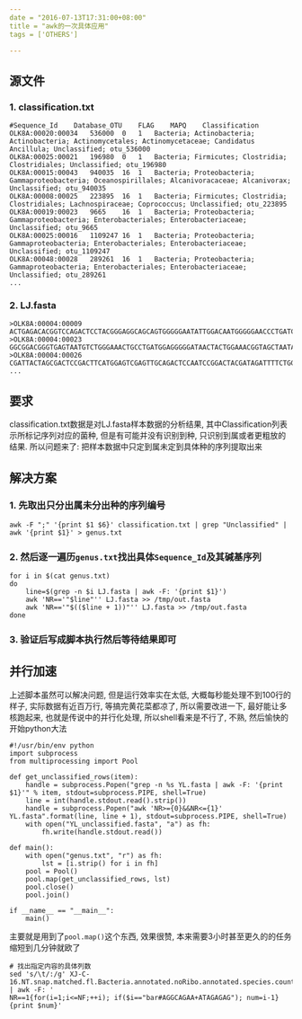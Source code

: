 ```yaml
---
date = "2016-07-13T17:31:00+08:00"
title = "awk的一次具体应用"
tags = ['OTHERS']

---
```


## 源文件
### 1. classification.txt
```
#Sequence_Id	Database_OTU	FLAG	MAPQ	Classification
OLK8A:00020:00034	536000	0	1	Bacteria; Actinobacteria; Actinobacteria; Actinomycetales; Actinomycetaceae; Candidatus Ancillula; Unclassified; otu_536000
OLK8A:00025:00021	196980	0	1	Bacteria; Firmicutes; Clostridia; Clostridiales; Unclassified; otu_196980
OLK8A:00015:00043	940035	16	1	Bacteria; Proteobacteria; Gammaproteobacteria; Oceanospirillales; Alcanivoracaceae; Alcanivorax; Unclassified; otu_940035
OLK8A:00008:00025	223895	16	1	Bacteria; Firmicutes; Clostridia; Clostridiales; Lachnospiraceae; Coprococcus; Unclassified; otu_223895
OLK8A:00019:00023	9665	16	1	Bacteria; Proteobacteria; Gammaproteobacteria; Enterobacteriales; Enterobacteriaceae; Unclassified; otu_9665
OLK8A:00025:00016	1109247	16	1	Bacteria; Proteobacteria; Gammaproteobacteria; Enterobacteriales; Enterobacteriaceae; Unclassified; otu_1109247
OLK8A:00048:00028	289261	16	1	Bacteria; Proteobacteria; Gammaproteobacteria; Enterobacteriales; Enterobacteriaceae; Unclassified; otu_289261
...
```
### 2. LJ.fasta
```
>OLK8A:00004:00009
ACTGAGACACGGTCCAGACTCCTACGGGAGGCAGCAGTGGGGGAATATTGGACAATGGGGGAACCCTGATCCAGCCATGCCGCGTGTGTGAAGAAGGCCTTTTGGTTGTAAAGCACTTTAAGCGAGGAGGAGGCTACCGAGATTAATACTCTTGGATAGTGGACGTTACTCGCAGAATAAGCACCGGCTAACTCTGTGCCAGCAGCCGCGGTAATAC
>OLK8A:00004:00023
GGCGGACGGGTGAGTAATGTCTGGGAAACTGCCTGATGGAGGGGGATAACTACTGGAAACGGTAGCTAATACCGCATAACGTCGCAAGACCAAAGAGGGGGACCTTCGGGCCTCTTGCCATCGGATGTGCCCAGATGGGATTAGCTAGTAGGTGGGGTAACGGCTCACCTAGGCGACGTCCCTAGCTGGTCTGAGAGGATGACCAGCCACACTGGAACTGAGACACGGTCCAGACTCCTACGGGAGGCAGC
>OLK8A:00004:00026
CGATTACTAGCGACTCCGACTTCATGGAGTCGAGTTGCAGACTCCAATCCGGACTACGATAGATTTTCTGGGATTGGCTCCCGCTCACGCGTTGGCTTCCCTCTGTATCTACCATTGTAGCACCGTGTGTAGCCCTGGTCATAAAGGCCATCGATGACTTGACGTCATCCCCACCTTCCTCCGGTTTGTCACCGGCGGTCTCCTTA
...
```
## 要求
classification.txt数据是对LJ.fasta样本数据的分析结果, 其中Classification列表示所标记序列对应的菌种, 但是有可能并没有识别到种, 只识别到属或者更粗放的结果. 所以问题来了: 把样本数据中只定到属未定到具体种的序列提取出来

## 解决方案
### 1. 先取出只分出属未分出种的序列编号
`awk -F ";" '{print $1 $6}' classification.txt | grep "Unclassified" | awk '{print $1}' > genus.txt`
### 2. 然后逐一遍历`genus.txt`找出具体`Sequence_Id`及其碱基序列
```
for i in $(cat genus.txt)
do
    line=$(grep -n $i LJ.fasta | awk -F: '{print $1}')
    awk 'NR=='"$line"'' LJ.fasta >> /tmp/out.fasta
    awk 'NR=='"$(($line + 1))"'' LJ.fasta >> /tmp/out.fasta
done
```
### 3. 验证后写成脚本执行然后等待结果即可

## 并行加速
上述脚本虽然可以解决问题, 但是运行效率实在太低, 大概每秒能处理不到100行的样子, 实际数据有近百万行, 等搞完黄花菜都凉了, 所以需要改进一下, 最好能让多核跑起来, 也就是传说中的并行化处理, 所以shell看来是不行了, 不熟, 然后愉快的开始python大法
```
#!/usr/bin/env python
import subprocess
from multiprocessing import Pool

def get_unclassified_rows(item):
    handle = subprocess.Popen("grep -n %s YL.fasta | awk -F: '{print $1}'" % item, stdout=subprocess.PIPE, shell=True)
    line = int(handle.stdout.read().strip())
    handle = subprocess.Popen("awk 'NR>={0}&&NR<={1}' YL.fasta".format(line, line + 1), stdout=subprocess.PIPE, shell=True)
    with open("YL_unclassified.fasta", "a") as fh:
        fh.write(handle.stdout.read())

def main():  
    with open("genus.txt", "r") as fh:
        lst = [i.strip() for i in fh]
    pool = Pool()
    pool.map(get_unclassified_rows, lst)
    pool.close()
    pool.join()

if __name__ == "__main__":
    main()
```
主要就是用到了`pool.map()`这个东西, 效果很赞, 本来需要3小时甚至更久的的任务缩短到几分钟就欧了

```
# 找出指定内容的具体列数
sed 's/\t/:/g' XJ-C-16.NT.snap.matched.fl.Bacteria.annotated.noRibo.annotated.species.counttable | awk -F: '
NR==1{for(i=1;i<=NF;++i); if($i=="bar#AGGCAGAA+ATAGAGAG"); num=i-1}
{print $num}'
```